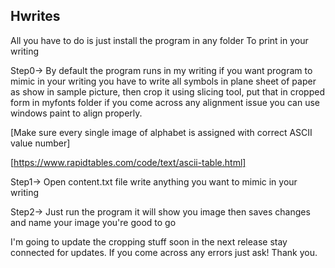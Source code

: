 ## Hwrites

All you have to do is just install the program in any folder
To print in your writing

Step0-> 
By default the program runs in my writing if you want program to mimic in 
your writing you have to write all symbols in plane sheet of paper as show in sample picture, then crop it using slicing tool,
put that in cropped form in myfonts folder if you come across any alignment issue you can use windows paint to align properly.

[Make sure every single image of alphabet is assigned with correct ASCII value number]

[https://www.rapidtables.com/code/text/ascii-table.html]

Step1-> 
Open content.txt file write anything you want to mimic in your writing

Step2-> 
Just run the program it will show you image then saves changes and name your image
you're good to go

I'm going to update the cropping stuff soon in the next release stay connected for updates.
If you come across any errors just ask!
Thank you.
